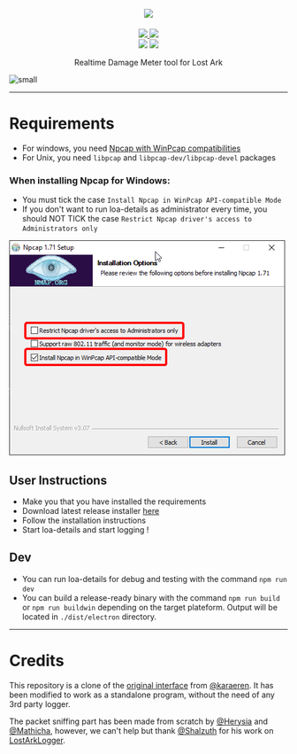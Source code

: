 <p align="center">
  <img src="https://user-images.githubusercontent.com/29287377/170220154-a521b32b-6727-422b-bf69-01b4faaa31da.png" />

  <br />
  <br />

  <a href="https://github.com/lost-ark-dev/loa-details/releases/latest">
    <img src="https://img.shields.io/github/downloads/lost-ark-dev/loa-details/total?style=for-the-badge" />
  </a>
  <a href="https://discord.gg/C3fr3EBXbS">
    <img src="https://img.shields.io/discord/1039210817314377779?color=%235865F2&label=Discord&style=for-the-badge" />
  </a>

  <br />

  <img src="https://img.shields.io/github/package-json/v/lost-ark-dev/loa-details?style=flat-square" />
  <img src="https://img.shields.io/github/license/lost-ark-dev/loa-details?style=flat-square" />
</p>

<p align="center">Realtime Damage Meter tool for Lost Ark</p>

![small](https://user-images.githubusercontent.com/29287377/173195460-cf8da1b4-abfa-4ed3-8dec-648eb1ffaf87.png)

---

# Requirements

- For windows, you need [Npcap with WinPcap compatibilities](https://npcap.com/#download)
- For Unix, you need `libpcap` and `libpcap-dev/libpcap-devel` packages

### When installing Npcap for Windows:

- You must tick the case `Install Npcap in WinPcap API-compatible Mode`
- If you don't want to run loa-details as administrator every time, you should NOT TICK the case `Restrict Npcap driver's access to Administrators only`

![npcap-install](./public/npcap.png)

## User Instructions

- Make you that you have installed the requirements
- Download latest release installer [here](https://github.com/lost-ark-dev/loa-details/releases/latest)
- Follow the installation instructions
- Start loa-details and start logging !

## Dev

- You can run loa-details for debug and testing with the command `npm run dev`
- You can build a release-ready binary with the command `npm run build` or `npm run buildwin` depending on the target plateform. Output will be located in `./dist/electron` directory.

---

# Credits

This repository is a clone of the [original interface](https://github.com/karaeren/loa-details) from [@karaeren](https://github.com/karaeren).
It has been modified to work as a standalone program, without the need of any 3rd party logger.

The packet sniffing part has been made from scratch by [@Herysia](https://github.com/Herysia) and [@Mathicha](https://github.com/Mathicha), however, we can't help but thank [@Shalzuth](https://github.com/Shalzuth) for his work on [LostArkLogger](https://github.com/shalzuth/LostArkLogger).

